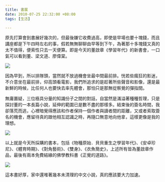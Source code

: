 ```yaml
---
title: 書展
date: 2010-07-25 22:32:00 +08:00
tags: [生活]

---
```


 原先打算會到書展好幾次的，但最後嫌它收費過高，即使是早場也要十塊錢，而且講座都是下午四時左右的事，假若無無聊聊由早等到下午，為著那十多塊錢又真的太不值得，便索性只去一天便算。即是今天的董啟章《學習年代》的新書會，一口氣可以看到董、梁文道、廖偉棠。  
  
![](https://lh3.googleusercontent.com/blogger_img_proxy/ANbyha1pRq3NrTRupyofYy3X6heWx4Agt9VkFk5c_INRPnP4OerRRBHEdyxsbLeqCXktjPqLclGnFdRhjdySvf73NRFGMUIoa_NEA4HyRSkeSus42S8YPGsOFNxYtAvvIv6vZnCSegD0hQYiwHXfRWpAlXCgm6B6gNS0rCu2E2uNIdE1wHsSyAKbH9jFu4Q=s0-d)  
  
 因為早到，所以排隊頭，當然就不放過機會坐最中間最前排。恍若些瘋狂的影迷，不介意坐在最前排，仰高頭看電影，我們所追求的是趁著所些聲音和影像，還是最新鮮的時候，比任何人也要快去率先體會，那怕只是那無從察覺的彈指間。  
  
 無庸置疑，三位極具分量的知識份子之間的對話，自當然是滿溢著種種哲理，只是探討董的一本長篇小說，延伸的範圍已是數不盡的那樣多。結束後的簽名時間，我卻落荒而逃，心裡暗覺得應該和作者保持一個作者與讀者間的距離，又或者索取簽名的機會，應留待真的跟他相互認識之時，再隨口無意地向他拿，這樣更像是我的理想。  
  
![](https://lh3.googleusercontent.com/blogger_img_proxy/ANbyha1W0bho1G1BSZohIiwUrNY5MVWIjgY707mFNHxPEenrlwuysuiJ8nLA64OFTPSMe1VibT2dP69d-sWOoBmZDLY3A6PmxaQipEqBjJBkVnwRijkS3x0BUnctL0JyHMT9pks9JV_p2nPc-99VrXOnA8j3Z6cPevsu1DxSrXKsCmjU9hw6x0j7_-BA0GI2EA=s0-d)  
  
 以上就是今天所採購的書本，包括《物種原始．貝貝重生之學習年代》、《安卓珍尼》、《體育時期》、《對角藝術》、《雙身》、《衣魚簡史》，上述所有皆為董啟章作品，最後有兩本免費結緣的佛學教科書《正覺的道路》。  
  
![](https://lh3.googleusercontent.com/blogger_img_proxy/ANbyha1W-rkv6SEP5bXb1LP8cntnqXMjJgKQrrHGO3WTKdwS1cVtS8xDPtmzu6kRPiR3NUoeWbWNZo5nUwArZtMCvp8LBH6FDJ_jUfmN7euDTcZ08B5iJZ2DprzJ11szrxwvKqXH07vsYSul_NBg8yMYGSGNqYaVXHbgLhzxXxTzcSQ_W2ln5u-MzdH118-o=s0-d)  
  
 這本書好厚，家中還堆著幾本未清理的中文小說，真的應該要大力加速。  
